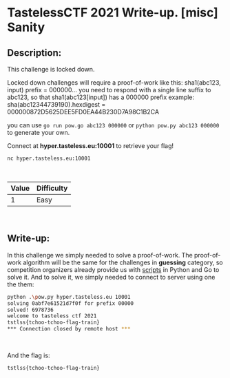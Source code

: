 # TastelessCTF 2021 Write-up. [misc] Sanity

## Description:
This challenge is locked down.

Locked down challenges will require a proof-of-work like this: sha1(abc123, input) prefix = 000000... you need to respond with a single line suffix to abc123, so that sha1(abc123[input]) has a 000000 prefix example: sha(abc12344739190).hexdigest = 000000872D5625DEE5FD0EA44B230D7A98C1B2CA

you can use `go run pow.go abc123 000000` or `python pow.py abc123 000000` to generate your own.

Connect at **hyper.tasteless.eu:10001** to retrieve your flag!

`nc hyper.tasteless.eu:10001`

<br>

| Value | Difficulty   |
| ----- | ------------ |
| 1     | Easy         |

<br>

## Write-up:
In this challenge we simply needed to solve a proof-of-work. The proof-of-work algorithm will be the same for the challenges in **guessing** category, so competition organizers already provide us with [scripts](./original_files) in Python and Go to solve it. And to solve it, we simply needed to connect to server using one the them:

```sh
python .\pow.py hyper.tasteless.eu 10001
solving 0abf7e61521d7f0f for prefix 00000
solved! 6978736
welcome to tasteless ctf 2021
tstlss{tchoo-tchoo-flag-train}
*** Connection closed by remote host ***
```

<br>

And the flag is:
```log
tstlss{tchoo-tchoo-flag-train}
```
